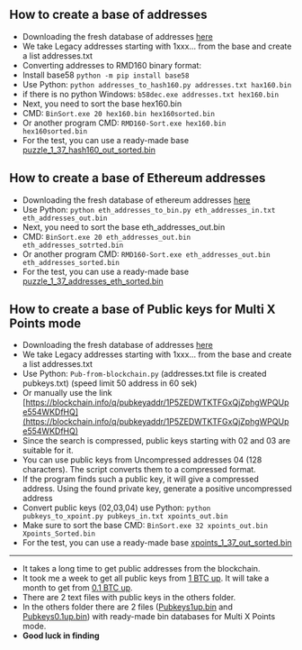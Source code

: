 ## How to create a base of addresses 

- Downloading the fresh database of addresses [here](https://blockchair.com/dumps)
- We take Legacy addresses starting with 1xxx... from the base and create a list addresses.txt
- Converting addresses to RMD160 binary format:
- Install base58 ```python -m pip install base58```
- Use Python: ```python addresses_to_hash160.py addresses.txt hax160.bin```
- if there is no python Windows: ```b58dec.exe addresses.txt hex160.bin```
- Next, you need to sort the base hex160.bin
- CMD: ```BinSort.exe 20 hex160.bin hex160sorted.bin```
- Or another program CMD: ```RMD160-Sort.exe hex160.bin hex160sorted.bin```
- For the test, you can use a ready-made base [puzzle_1_37_hash160_out_sorted.bin](https://github.com/phrutis/Rotor-Cuda/blob/main/Others/puzzle_1_37_hash160_out_sorted.bin)

## How to create a base of Ethereum addresses 

- Downloading the fresh database of ethereum addresses [here](https://blockchair.com/dumps)
- Use Python: ```python eth_addresses_to_bin.py eth_addresses_in.txt eth_addresses_out.bin```
- Next, you need to sort the base eth_addresses_out.bin
- CMD: ```BinSort.exe 20 eth_addresses_out.bin eth_addresses_sotrted.bin```
- Or another program CMD: ```RMD160-Sort.exe eth_addresses_out.bin eth_addresses_sorted.bin```
- For the test, you can use a ready-made base [puzzle_1_37_addresses_eth_sorted.bin](https://github.com/phrutis/Rotor-Cuda/blob/main/Others/puzzle_1_37_addresses_eth_sorted.bin)

## How to create a base of Public keys for Multi X Points mode

- Downloading the fresh database of addresses [here](https://blockchair.com/dumps)
- We take Legacy addresses starting with 1xxx... from the base and create a list addresses.txt
- Use Python: ```Pub-from-blockchain.py``` (addresses.txt file is created pubkeys.txt) (speed limit 50 address in 60 sek)
- Or manually use the link [https://blockchain.info/q/pubkeyaddr/1P5ZEDWTKTFGxQjZphgWPQUpe554WKDfHQ](https://blockchain.info/q/pubkeyaddr/1P5ZEDWTKTFGxQjZphgWPQUpe554WKDfHQ)
- Since the search is compressed, public keys starting with 02 and 03 are suitable for it. 
- You can use public keys from Uncompressed addresses 04 (128 characters). The script converts them to a compressed format.
- If the program finds such a public key, it will give a compressed address. Using the found private key, generate a positive uncompressed address
- Convert public keys (02,03,04) use Python: ```python pubkeys_to_xpoint.py pubkeys_in.txt xpoints_out.bin```
- Make sure to sort the base CMD: ```BinSort.exe 32 xpoints_out.bin Xpoints_Sorted.bin```
- For the test, you can use a ready-made base [xpoints_1_37_out_sorted.bin](https://github.com/phrutis/Rotor-Cuda/blob/main/Others/xpoints_1_37_out_sorted.bin)
---
- It takes a long time to get public addresses from the blockchain. 
- It took me a week to get all public keys from [1 BTC up](https://github.com/phrutis/Rotor-Cuda/blob/main/Others/Pubkeys1up.txt). It will take a month to get from [0.1 BTC up](https://github.com/phrutis/Rotor-Cuda/blob/main/Others/Pubkeys0.1up.txt).
- There are 2 text files with public keys in the others folder. 
- In the others folder there are 2 files ([Pubkeys1up.bin](https://github.com/phrutis/Rotor-Cuda/blob/main/Others/Pubkeys1up.bin) and [Pubkeys0.1up.bin](https://github.com/phrutis/Rotor-Cuda/blob/main/Others/Pubkeys0.1up.bin)) with ready-made bin databases for Multi X Points mode. 
- **Good luck in finding**  
